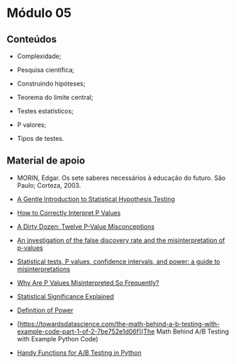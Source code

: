 # Módulo 05

## Conteúdos

- Complexidade;

- Pesquisa científica;

- Construindo hipóteses;

- Teorema do limite central;

- Testes estatísticos;

- P valores;

- Tipos de testes.


## Material de apoio


- MORIN, Edgar. Os sete saberes necessários à educação do futuro. São Paulo; Corteza, 2003.

- [A Gentle Introduction to Statistical Hypothesis Testing](https://web.archive.org/web/20200528164555/https://machinelearningmastery.com/statistical-hypothesis-tests/)

- [How to Correctly Interpret P Values](https://web.archive.org/web/20200706173443/https://blog.minitab.com/blog/adventures-in-statistics-2/how-to-correctly-interpret-p-values)

- [A Dirty Dozen: Twelve P-Value Misconceptions](http://www.perfendo.org/docs/BayesProbability/twelvePvaluemisconceptions.pdf)

- [An investigation of the false discovery rate and the misinterpretation of p-values](https://royalsocietypublishing.org/doi/pdf/10.1098/rsos.140216)

- [Statistical tests, P values, confidence intervals, and power: a guide
to misinterpretations](https://link.springer.com/content/pdf/10.1007%2Fs10654-016-0149-3.pdf)

- [Why Are P Values Misinterpreted So Frequently?](https://web.archive.org/web/20190222182522/http://statisticsbyjim.com/hypothesis-testing/p-values-misinterpreted/)

- [Statistical Significance Explained](https://towardsdatascience.com/statistical-significance-hypothesis-testing-the-normal-curve-and-p-values-93274fa32687)

- [Definition of Power](https://online.stat.psu.edu/stat414/node/304/)

- [https://towardsdatascience.com/the-math-behind-a-b-testing-with-example-code-part-1-of-2-7be752e1d06f](The Math Behind A/B Testing with Example Python Code)

- [Handy Functions for A/B Testing in Python](https://medium.com/@henryfeng/handy-functions-for-a-b-testing-in-python-f6fdff892a90)